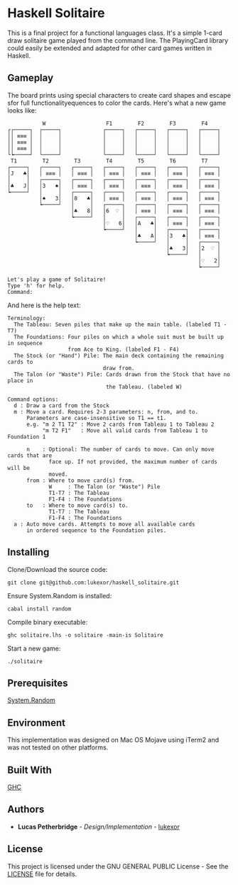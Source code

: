 # Haskell Solitaire

This is a final project for a functional languages class. It's a simple 1-card
draw solitaire game played from the command line. The PlayingCard library could
easily be extended and adapted for other card games written in Haskell.

## Gameplay

The board prints using special characters to create card shapes and escape sfor
full functionalityequences to color the cards. Here's what a new game looks
like:

```text
           W                   F1        F2        F3        F4
┌┌─────┐  ┌─────┐             ┌─────┐   ┌─────┐   ┌─────┐   ┌─────┐
││ ≡≡≡ │  │     │             │     │   │     │   │     │   │     │
││ ≡≡≡ │  │     │             │     │   │     │   │     │   │     │
││ ≡≡≡ │  │     │             │     │   │     │   │     │   │     │
└┕─────┘  └─────┘             └─────┘   └─────┘   └─────┘   └─────┘
 T1        T2        T3        T4        T5        T6        T7
┌─────┐   ┌─────┐   ┌─────┐   ┌─────┐   ┌─────┐   ┌─────┐   ┌─────┐
│J   ♣│   │ ≡≡≡ │   │ ≡≡≡ │   │ ≡≡≡ │   │ ≡≡≡ │   │ ≡≡≡ │   │ ≡≡≡ │
│     │   ┌─────┐   ┌─────┐   ┌─────┐   ┌─────┐   ┌─────┐   ┌─────┐
│♣   J│   │3   ♠│   │ ≡≡≡ │   │ ≡≡≡ │   │ ≡≡≡ │   │ ≡≡≡ │   │ ≡≡≡ │
┕─────┘   │     │   ┌─────┐   ┌─────┐   ┌─────┐   ┌─────┐   ┌─────┐
          │♠   3│   │8   ♣│   │ ≡≡≡ │   │ ≡≡≡ │   │ ≡≡≡ │   │ ≡≡≡ │
          ┕─────┘   │     │   ┌─────┐   ┌─────┐   ┌─────┐   ┌─────┐
                    │♣   8│   │6  ♡ │   │ ≡≡≡ │   │ ≡≡≡ │   │ ≡≡≡ │
                    ┕─────┘   │     │   ┌─────┐   ┌─────┐   ┌─────┐
                              │♡   6│   │A   ♣│   │ ≡≡≡ │   │ ≡≡≡ │
                              ┕─────┘   │     │   ┌─────┐   ┌─────┐
                                        │♣   A│   │3   ♣│   │ ≡≡≡ │
                                        ┕─────┘   │     │   ┌─────┐
                                                  │♣   3│   │2  ♡ │
                                                  ┕─────┘   │     │
                                                            │♡   2│
                                                            ┕─────┘

Let's play a game of Solitaire!
Type 'h' for help.
Command:
```

And here is the help text:
```text
Terminology:
  The Tableau: Seven piles that make up the main table. (labeled T1 - T7)
  The Foundations: Four piles on which a whole suit must be built up in sequence
                   from Ace to King. (labeled F1 - F4)
  The Stock (or "Hand") Pile: The main deck containing the remaining cards to
                              draw from.
  The Talon (or "Waste") Pile: Cards drawn from the Stock that have no place in
                               the Tableau. (labeled W)

Command options:
  d : Draw a card from the Stock
  m : Move a card. Requires 2-3 parameters: n, from, and to.
      Parameters are case-insensitive so T1 == t1.
      e.g. "m 2 T1 T2" : Move 2 cards from Tableau 1 to Tableau 2
           "m T2 F1"   : Move all valid cards from Tableau 1 to Foundation 1

      n    : Optional: The number of cards to move. Can only move cards that are
             face up. If not provided, the maximum number of cards will be
             moved.
      from : Where to move card(s) from.
             W     : The Talon (or "Waste") Pile
             T1-T7 : The Tableau
             F1-F4 : The Foundations
      to   : Where to move card(s) to.
             T1-T7 : The Tableau
             F1-F4 : The Foundations
  a : Auto move cards. Attempts to move all available cards
      in ordered sequence to the Foundation piles.
```

## Installing

Clone/Download the source code:
```
git clone git@github.com:lukexor/haskell_solitaire.git
```

Ensure System.Random is installed:
```
cabal install random
```

Compile binary executable:
```
ghc solitaire.lhs -o solitaire -main-is Solitaire
```

Start a new game:
```
./solitaire
```

## Prerequisites

[System.Random](http://hackage.haskell.org/package/random-1.1/docs/System-Random.html)

## Environment

This implementation was designed on Mac OS Mojave using iTerm2 and was not
tested on other platforms.

## Built With

[GHC](https://www.haskell.org/ghc/)

## Authors

* **Lucas Petherbridge** - *Design/Implementation* - [lukexor](https://github.com/lukexor/)

## License

This project is licensed under the GNU GENERAL PUBLIC License - See the
[LICENSE](LICENSE) file for details.

